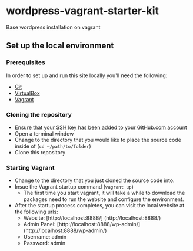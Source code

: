 # wordpress-vagrant-starter-kit
Base wordpress installation on vagrant


## Set up the local environment
### Prerequisites
In order to set up and run this site locally you'll need the following:
- [Git](http://sourceforge.net/projects/git-osx-installer/)
- [VirtualBox](https://www.vagrantup.com/downloads.html)
- [Vagrant](https://www.vagrantup.com/downloads.html)

### Cloning the repository
- [Ensure that your SSH key has been added to your GitHub.com account](https://help.github.com/articles/generating-ssh-keys)
- Open a terminal window
- Change to the directory that you would like to place the source code inside of (`cd ~/path/to/folder`)
- Clone this repository

### Starting Vagrant
- Change to the directory that you just cloned the source code into.
- Insue the Vagrant startup command (`vagrant up`)
  - The first time you start vagrant, it will take a while to download the packages need to run the website and configure the environment.
- After the startup process completes, you can visit the local website at the following urls:
  - Website: [http://localhost:8888/] (http://localhost:8888/)
  - Admin Panel: [http://localhost:8888/wp-admin/] (http://localhost:8888/wp-admin/) 
  - Username: admin
  - Password: admin
